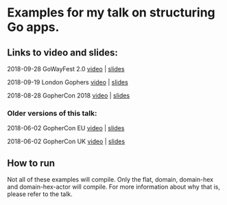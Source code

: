 # Examples for my talk on structuring Go apps.

## Links to video and slides:

2018-09-28 GoWayFest 2.0 [video](https://www.youtube.com/watch?v=Qtk9FFOoT5M&t=11s) | [slides](https://github.com/katzien/talks/blob/master/how-do-you-structure-your-apps/gowayfest2.0-2018-09-28/slides.pdf)

2018-09-19 London Gophers [video](https://www.youtube.com/watch?v=B5oQnECDJ8g) | [slides](https://github.com/katzien/talks/blob/master/how-do-you-structure-your-apps/londongophers-2018-09-19/slides.pdf)

2018-08-28 GopherCon 2018 [video](https://www.youtube.com/watch?v=oL6JBUk6tj0&t=245s) | [slides](https://github.com/katzien/talks/blob/master/how-do-you-structure-your-apps/gophercondenver-2018-08-28/slides.pdf)

### Older versions of this talk:

2018-06-02 GopherCon EU [video](https://www.youtube.com/watch?v=IjnfmYuFZss) | [slides](https://github.com/katzien/talks/blob/master/how-do-you-structure-your-apps/gopherconiceland-2018-06-02/slides.pdf)

2018-06-02 GopherCon UK [video](https://www.youtube.com/watch?v=VQym87o91f8&t=481s) | [slides](https://github.com/katzien/talks/blob/master/how-do-you-structure-your-apps/gopherconuk-2018-08-03/slides.pdf)

## How to run

Not all of these examples will compile. Only the flat, domain, domain-hex and domain-hex-actor will compile.
For more information about why that is, please refer to the talk.

